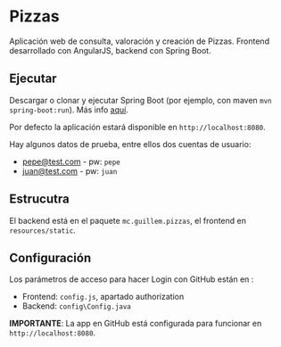 # Pizzas

Aplicación web de consulta, valoración y creación de Pizzas. Frontend desarrollado con AngularJS, backend con Spring Boot.

## Ejecutar

Descargar o clonar y ejecutar Spring Boot (por ejemplo, con maven `mvn spring-boot:run`). Más info [aquí](http://docs.spring.io/spring-boot/docs/current/reference/html/using-boot-running-your-application.html).

Por defecto la aplicación estará disponible en `http://localhost:8080`.

Hay algunos datos de prueba, entre ellos dos cuentas de usuario:

* pepe@test.com - pw: `pepe`
* juan@test.com - pw: `juan`

## Estrucutra

El backend está en el paquete `mc.guillem.pizzas`, el frontend en `resources/static`. 

## Configuración

Los parámetros de acceso para hacer Login con GitHub están en :

* Frontend: `config.js`, apartado authorization
* Backend: `config\Config.java`

**IMPORTANTE**: La app en GitHub está configurada para funcionar en `http://localhost:8080`.
